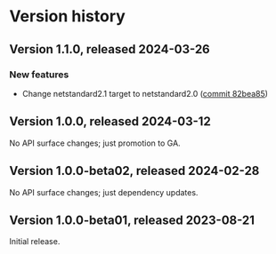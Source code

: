 # Version history

## Version 1.1.0, released 2024-03-26

### New features

- Change netstandard2.1 target to netstandard2.0 ([commit 82bea85](https://github.com/googleapis/google-cloud-dotnet/commit/82bea850661975b9750ac30753528cc9d2e05240))

## Version 1.0.0, released 2024-03-12

No API surface changes; just promotion to GA.

## Version 1.0.0-beta02, released 2024-02-28

No API surface changes; just dependency updates.

## Version 1.0.0-beta01, released 2023-08-21

Initial release.
